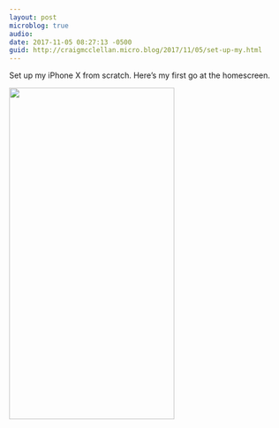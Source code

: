 ```yaml
---
layout: post
microblog: true
audio: 
date: 2017-11-05 08:27:13 -0500
guid: http://craigmcclellan.micro.blog/2017/11/05/set-up-my.html
---
```

Set up my iPhone X from scratch. Here’s my first go at the homescreen.

<img src="http://craigmcclellan.com/uploads/2017/4775b79967.jpg" width="299" height="600" />
